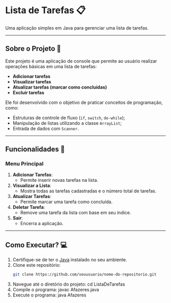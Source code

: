 # Lista de Tarefas 📋

Uma aplicação simples em Java para gerenciar uma lista de tarefas.

---

## Sobre o Projeto 🚀

Este projeto é uma aplicação de console que permite ao usuário realizar operações básicas em uma lista de tarefas:
- **Adicionar tarefas**
- **Visualizar tarefas**
- **Atualizar tarefas (marcar como concluídas)**
- **Excluir tarefas**

Ele foi desenvolvido com o objetivo de praticar conceitos de programação, como:
- Estruturas de controle de fluxo (`if`, `switch`, `do-while`);
- Manipulação de listas utilizando a classe `ArrayList`;
- Entrada de dados com `Scanner`.

---

## Funcionalidades 🔧

### Menu Principal
1. **Adicionar Tarefas**:
   - Permite inserir novas tarefas na lista.
2. **Visualizar a Lista**:
   - Mostra todas as tarefas cadastradas e o número total de tarefas.
3. **Atualizar Tarefas**:
   - Permite marcar uma tarefa como concluída.
4. **Deletar Tarefa**:
   - Remove uma tarefa da lista com base em seu índice.
5. **Sair**:
   - Encerra a aplicação.

---

## Como Executar? 💻

1. Certifique-se de ter o [Java](https://www.java.com/pt-BR/) instalado no seu ambiente.
2. Clone este repositório:
   ```bash
   git clone https://github.com/seuusuario/nome-do-repositorio.git
3. Navegue até o diretório do projeto:
   cd ListaDeTarefas
4. Compile o programa:
   javac Afazeres.java
5. Execute o programa:
   java Afazeres
